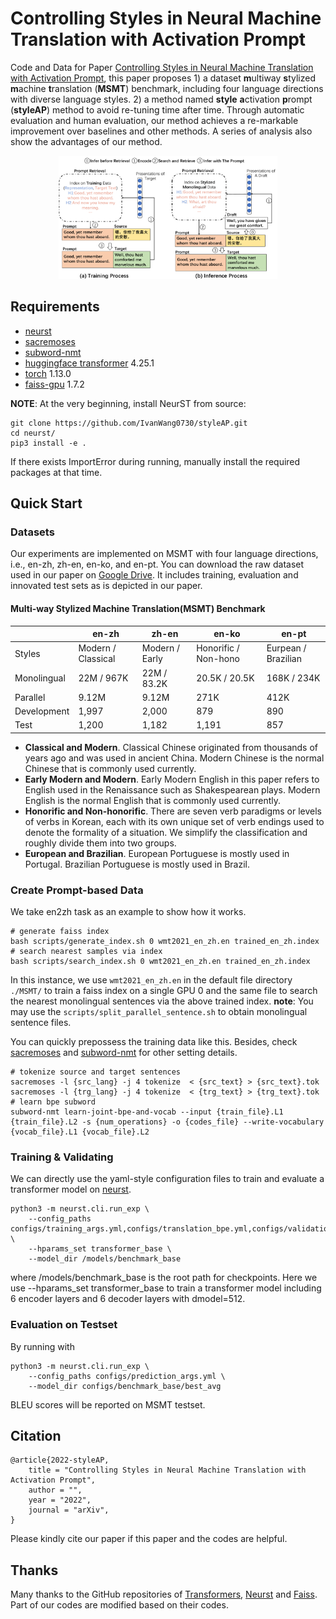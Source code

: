 # Controlling Styles in Neural Machine Translation with Activation Prompt
Code and Data for Paper [Controlling Styles in Neural Machine Translation with Activation Prompt](https://translate.volcengine.com/), this paper proposes 1) a dataset **m**ultiway **s**tylized **m**achine **t**ranslation (**MSMT**) benchmark, including four language directions with diverse language styles. 2) a method named **style** **a**ctivation **p**rompt (**styleAP**) method to avoid re-tuning time after time. Through automatic evaluation and human evaluation, our method achieves a re-markable improvement over baselines and other methods. A series of analysis also show the advantages of our method.

<p align="center">
<img src="method.pdf" width="350">
</p>

## Requirements
- [neurst](https://github.com/bytedance/neurst)
- [sacremoses](https://github.com/alvations/sacremoses)
- [subword-nmt](https://github.com/rsennrich/subword-nmt)
- [huggingface transformer](https://github.com/huggingface/transformers) 4.25.1
- [torch](https://pytorch.org/) 1.13.0
- [faiss-gpu](https://github.com/facebookresearch/faiss) 1.7.2

**NOTE**: At the very beginning, install NeurST from source:
```
git clone https://github.com/IvanWang0730/styleAP.git
cd neurst/
pip3 install -e .
```
If there exists ImportError during running, manually install the required packages at that time.

## Quick Start
### Datasets
Our experiments are implemented on MSMT with four language directions, i.e., en-zh, zh-en, en-ko, and en-pt. You can download the raw dataset used in our paper on [Google Drive](https://drive.google.com/drive/folders/17N2o0nc5i6aDNsHOQAoAbqbtVuPeaR4i?usp=share_link). It includes training, evaluation and innovated test sets as is depicted in our paper.

#### Multi-way Stylized Machine Translation(MSMT) Benchmark
|                        | en-zh              | zh-en              | en-ko                | en-pt               |
|------------------------|--------------------|--------------------|----------------------|---------------------|
| Styles                 | Modern / Classical | Modern / Early     | Honorific / Non-hono | Eurpean / Brazilian |
| Monolingual            |  22M /     967K    |  22M /   83.2K     |  20.5K /     20.5K   |  168K /    234K     |
| Parallel               |        9.12M       |        9.12M       |        271K          |        412K         |
| Development            |        1,997       |        2,000       |        879           |        890          | 
| Test                   |        1,200       |        1,182       |        1,191         |        857          |
- **Classical and Modern**. Classical Chinese originated from thousands of years ago and was used in ancient China. Modern Chinese is the normal Chinese that is commonly used currently.
- **Early Modern and Modern**. Early Modern English in this paper refers to English used in the Renaissance such as Shakespearean plays. Modern English is the normal English that is commonly used currently.
- **Honorific and Non-honorific**. There are seven verb paradigms or levels of verbs in Korean, each with its own unique set of verb endings used to denote the formality of a situation. We simplify the classification and roughly divide them into two groups.
- **European and Brazilian**. European Portuguese is mostly used in Portugal. Brazilian Portuguese is mostly used in Brazil.

### Create Prompt-based Data
We take en2zh task as an example to show how it works.
```shell
# generate faiss index
bash scripts/generate_index.sh 0 wmt2021_en_zh.en trained_en_zh.index
# search nearest samples via index
bash scripts/search_index.sh 0 wmt2021_en_zh.en trained_en_zh.index 
```
In this instance, we use `wmt2021_en_zh.en` in the default file directory `./MSMT/` to train a faiss index on a single GPU 0 and the same file to search the nearest monolingual sentences via the above trained index. **note**: You may use the `scripts/split_parallel_sentence.sh` to obtain monolingual sentence files.

You can quickly prepossess the training data like this. Besides, check [sacremoses](https://github.com/alvations/sacremoses) and [subword-nmt](https://github.com/rsennrich/subword-nmt) for other setting details.
```shell
# tokenize source and target sentences
sacremoses -l {src_lang} -j 4 tokenize  < {src_text} > {src_text}.tok
sacremoses -l {trg_lang} -j 4 tokenize  < {trg_text} > {trg_text}.tok
# learn bpe subword
subword-nmt learn-joint-bpe-and-vocab --input {train_file}.L1 {train_file}.L2 -s {num_operations} -o {codes_file} --write-vocabulary {vocab_file}.L1 {vocab_file}.L2
```

### Training & Validating
We can directly use the yaml-style configuration files to train and evaluate a transformer model on [neurst](https://github.com/bytedance/neurst).
```shell
python3 -m neurst.cli.run_exp \
    --config_paths configs/training_args.yml,configs/translation_bpe.yml,configs/validation_args.yml \
    --hparams_set transformer_base \
    --model_dir /models/benchmark_base
```
where /models/benchmark_base is the root path for checkpoints. Here we use --hparams_set transformer_base to train a transformer model including 6 encoder layers and 6 decoder layers with dmodel=512.

### Evaluation on Testset
By running with
```shell
python3 -m neurst.cli.run_exp \
    --config_paths configs/prediction_args.yml \
    --model_dir configs/benchmark_base/best_avg
```
BLEU scores will be reported on MSMT testset.

## Citation

```
@article{2022-styleAP,
    title = "Controlling Styles in Neural Machine Translation with Activation Prompt",
    author = "",
    year = "2022",
    journal = "arXiv",
}
```

Please kindly cite our paper if this paper and the codes are helpful.

## Thanks

Many thanks to the GitHub repositories of [Transformers](https://github.com/huggingface/transformers), [Neurst](https://github.com/bytedance/neurst) and [Faiss](https://github.com/facebookresearch/faiss). Part of our codes are modified based on their codes.
